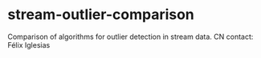 # stream-outlier-comparison
Comparison of algorithms for outlier detection in stream data. CN contact: Félix Iglesias
